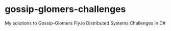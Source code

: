 # gossip-glomers-challenges
My solutions to Gossip-Glomers Fly.io Distributed Systems Challenges in C#
